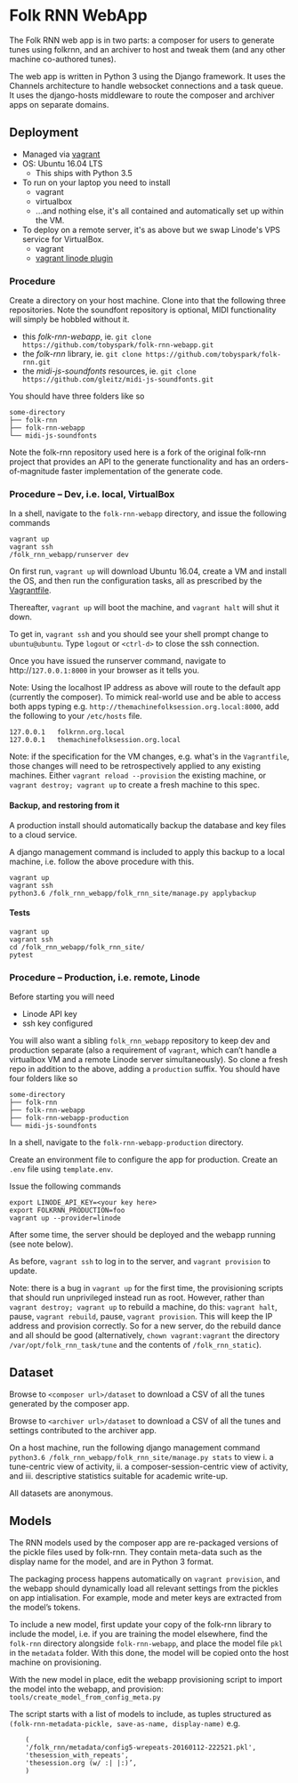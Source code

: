 # Folk RNN WebApp

The Folk RNN web app is in two parts: a composer for users to generate tunes using folkrnn, and an archiver to host and tweak them (and any other machine co-authored tunes). 

The web app is written in Python 3 using the Django framework. It uses the Channels architecture to handle websocket connections and a task queue. It uses the django-hosts middleware to route the composer and archiver apps on separate domains.

## Deployment

- Managed via [vagrant](http://vagrantup.com)
- OS: Ubuntu 16.04 LTS
	- This ships with Python 3.5
- To run on your laptop you need to install
	- vagrant
	- virtualbox
	- ...and nothing else, it's all contained and automatically set up within the VM.
- To deploy on a remote server, it's as above but we swap Linode's VPS service for VirtualBox.
	- vagrant
	- [vagrant linode plugin](https://github.com/displague/vagrant-linode)

### Procedure

Create a directory on your host machine. Clone into that the following three repositories. Note the soundfont repository is optional, MIDI functionality will simply be hobbled without it.

- this _folk-rnn-webapp_, ie. `git clone https://github.com/tobyspark/folk-rnn-webapp.git`
- the _folk-rnn_ library, ie. `git clone https://github.com/tobyspark/folk-rnn.git`
- the _midi-js-soundfonts_ resources, ie. `git clone https://github.com/gleitz/midi-js-soundfonts.git`

You should have three folders like so
```
some-directory
├── folk-rnn
├── folk-rnn-webapp
└── midi-js-soundfonts
```

Note the folk-rnn repository used here is a fork of the original folk-rnn project that provides an API to the generate functionality and has an orders-of-magnitude faster implementation of the generate code.

### Procedure – Dev, i.e. local, VirtualBox
In a shell, navigate to the `folk-rnn-webapp` directory, and issue the following commands

```
vagrant up
vagrant ssh
/folk_rnn_webapp/runserver dev
```

On first run, `vagrant up` will download Ubuntu 16.04, create a VM and install the OS, and then run the configuration tasks, all as prescribed by the [Vagrantfile](https://github.com/tobyspark/folk-rnn-webapp/blob/master/Vagrantfile).

Thereafter, `vagrant up` will boot the machine, and `vagrant halt` will shut it down.

To get in, `vagrant ssh` and you should see your shell prompt change to `ubuntu@ubuntu`. Type `logout` or `<ctrl-d>` to close the ssh connection.

Once you have issued the runserver command, navigate to http://`127.0.0.1:8000` in your browser as it tells you. 

Note: Using the localhost IP address as above will route to the default app (currently the composer). To mimick real-world use and be able to access both apps typing e.g. `http://themachinefolksession.org.local:8000`, add the following to your `/etc/hosts` file. 
```
127.0.0.1	folkrnn.org.local
127.0.0.1	themachinefolksession.org.local
```

Note: if the specification for the VM changes, e.g. what's in the `Vagrantfile`, those changes will need to be retrospectively applied to any existing machines. Either `vagrant reload --provision` the existing machine, or `vagrant destroy; vagrant up` to create a fresh machine to this spec.

#### Backup, and restoring from it

A production install should automatically backup the database and key files to a cloud service.

A django management command is included to apply this backup to a local machine, i.e. follow the above procedure with this.

```
vagrant up
vagrant ssh
python3.6 /folk_rnn_webapp/folk_rnn_site/manage.py applybackup
```

#### Tests
```
vagrant up
vagrant ssh
cd /folk_rnn_webapp/folk_rnn_site/
pytest
```

### Procedure – Production, i.e. remote, Linode

Before starting you will need

- Linode API key
- ssh key configured

You will also want a sibling `folk_rnn_webapp` repository to keep dev and production separate (also a requirement of `vagrant`, which can’t handle a virtualbox VM and a remote Linode server simultaneously). So clone a fresh repo in addition to the above, adding a `production` suffix. You should have four folders like so
```
some-directory
├── folk-rnn
├── folk-rnn-webapp
├── folk-rnn-webapp-production
└── midi-js-soundfonts
```

In a shell, navigate to the `folk-rnn-webapp-production` directory. 

Create an environment file to configure the app for production. Create an `.env` file using `template.env`.

Issue the following commands

```
export LINODE_API_KEY=<your key here>
export FOLKRNN_PRODUCTION=foo
vagrant up --provider=linode
```

After some time, the server should be deployed and the webapp running (see note below).

As before, `vagrant ssh` to log in to the server, and `vagrant provision` to update. 

Note: there is a bug in `vagrant up` for the first time, the provisioning scripts that should run unprivileged instead run as root. However, rather than `vagrant destroy; vagrant up` to rebuild a machine, do this: `vagrant halt`, pause, `vagrant rebuild`, pause, `vagrant provision`. This will keep the IP address and provision correctly. So for a new server, do the rebuild dance and all should be good (alternatively, `chown vagrant:vagrant` the directory `/var/opt/folk_rnn_task/tune` and the contents of `/folk_rnn_static`).

## Dataset

Browse to `<composer url>/dataset` to download a CSV of all the tunes generated by the composer app.

Browse to `<archiver url>/dataset` to download a CSV of all the tunes and settings contributed to the archiver app.

On a host machine, run the following django management command `python3.6 /folk_rnn_webapp/folk_rnn_site/manage.py stats` to view i. a tune-centric view of activity, ii. a composer-session-centric view of activity, and iii. descriptive statistics suitable for academic write-up.

All datasets are anonymous.

## Models

The RNN models used by the composer app are re-packaged versions of the pickle files used by folk-rnn. They contain meta-data such as the display name for the model, and are in Python 3 format.

The packaging process happens automatically on `vagrant provision`, and the webapp should dynamically load all relevant settings from the pickles on app intialisation. For example, mode and meter keys are extracted from the model’s tokens.

To include a new model, first update your copy of the folk-rnn library to include the model, i.e. if you are training the model elsewhere, find the `folk-rnn` directory alongside `folk-rnn-webapp`, and place the model file `pkl` in the `metadata` folder. With this done, the model will be copied onto the host machine on provisioning.

With the new model in place, edit the webapp provisioning script to import the model into the webapp, and provision: 
`tools/create_model_from_config_meta.py`

The script starts with a list of models to include, as tuples structured as `(folk-rnn-metadata-pickle, save-as-name, display-name)` e.g.

```
	(
	'/folk_rnn/metadata/config5-wrepeats-20160112-222521.pkl',
	'thesession_with_repeats', 
	'thesession.org (w/ :| |:)’,
	)
```
